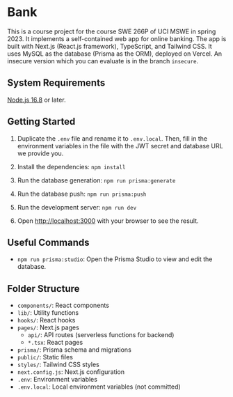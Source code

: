 # Bank

This is a course project for the course SWE 266P of UCI MSWE in spring 2023. It implements a self-contained web app for online banking. The app is built with Next.js (React.js framework), TypeScript, and Tailwind CSS. It uses MySQL as the database (Prisma as the ORM), deployed on Vercel. An insecure version which you can evaluate is in the branch `insecure`.

## System Requirements

[Node.js 16.8](https://nodejs.org/) or later.

## Getting Started

1. Duplicate the `.env` file and rename it to `.env.local`. Then, fill in the environment variables in the file with the JWT secret and database URL we provide you.

2. Install the dependencies: `npm install`

3. Run the database generation: `npm run prisma:generate`

4. Run the database push: `npm run prisma:push`

5. Run the development server: `npm run dev`

6. Open [http://localhost:3000](http://localhost:3000) with your browser to see the result.

## Useful Commands

- `npm run prisma:studio`: Open the Prisma Studio to view and edit the database.

## Folder Structure

- `components/`: React components
- `lib/`: Utility functions
- `hooks/`: React hooks
- `pages/`: Next.js pages
  - `api/`: API routes (serverless functions for backend)
  - `*.tsx`: React pages
- `prisma/`: Prisma schema and migrations
- `public/`: Static files
- `styles/`: Tailwind CSS styles
- `next.config.js`: Next.js configuration
- `.env`: Environment variables
- `.env.local`: Local environment variables (not committed)
